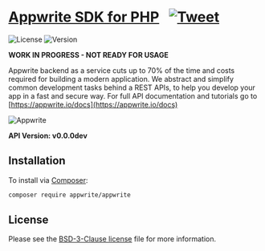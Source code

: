 # [Appwrite SDK for PHP](https://appwrite.io) &nbsp; [![Tweet](https://img.shields.io/twitter/url/http/shields.io.svg?style=social)](https://twitter.com/intent/tweet?text=Appwrite%20is%20a%20backend%20as%20a%20service%20for%20building%20web%20or%20mobile%20apps&url=http%3A%2F%2Fappwrite.io&via=appwrite_io&hashtags=JS%2Cjavascript%2Creactjs%2Cangular%2Cios%2Candroid)

![License](https://img.shields.io/github/license/appwrite/sdk-for-php.svg?v=1)
![Version](https://img.shields.io/badge/api%20version-v0.0.0dev-blue.svg?v=1)

**WORK IN PROGRESS - NOT READY FOR USAGE**

Appwrite backend as a service cuts up to 70% of the time and costs required for building a modern application. We abstract and simplify common development tasks behind a REST APIs, to help you develop your app in a fast and secure way. For full API documentation and tutorials go to [https://appwrite.io/docs](https://appwrite.io/docs)



![Appwrite](https://appwrite.io/v1/images/github.png)

**API Version: v0.0.0dev**

## Installation

To install via [Composer](http://getcomposer.org/):

```bash
composer require appwrite/appwrite
```

## License

Please see the [BSD-3-Clause license](https://raw.githubusercontent.com/appwrite/appwrite/master/LICENSE) file for more information.